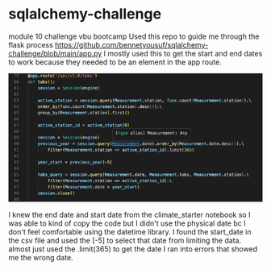 # sqlalchemy-challenge
module 10 challenge vbu bootcamp
Used this repo to guide me through the flask process https://github.com/bennetyousuf/sqlalchemy-challenge/blob/main/app.py
I mostly used this to get the start and end dates to work because they needed to be an element in the app route.

![Alt](https://github.com/comfyben/sqlalchemy-challenge/blob/main/screen_shot.png)


I knew the end date and start date from the climate_starter notebook so I was able to kind of copy the code but I didn't use the physical date bc I don't feel comfortable using the datetime library. I found the start_date in the csv file and used the [-5] to select that date from limiting the data. almost just used the .limit(365) to get the date I ran into errors that showed me the wrong date.